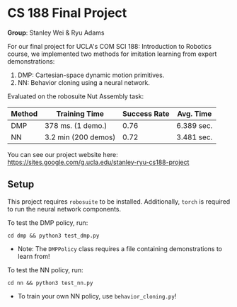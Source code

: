 # CS 188 Final Project

**Group**: Stanley Wei & Ryu Adams

For our final project for UCLA's COM SCI 188: Introduction to Robotics course, we implemented two methods for imitation learning from expert demonstrations:

1. DMP: Cartesian-space dynamic motion primitives.
2. NN: Behavior cloning using a neural network.

Evaluated on the robosuite Nut Assembly task:

| Method | Training Time | Success Rate | Avg. Time
| -------- | ------- | ------- | ------- | 
| DMP  | 378 ms. (1 demo.) | 0.76 | 6.389 sec.
| NN | 3.2 min (200 demos) | 0.72 | 3.481 sec.

You can see our project website here: https://sites.google.com/g.ucla.edu/stanley-ryu-cs188-project

## Setup

This project requires `robosuite` to be installed. Additionally, `torch` is required to run the neural network components.

To test the DMP policy, run:
```
cd dmp && python3 test_dmp.py
```
- Note: The `DMPPolicy` class requires a file containing demonstrations to learn from!

To test the NN policy, run:
```
cd nn && python3 test_nn.py
```
- To train your own NN policy, use `behavior_cloning.py`!
